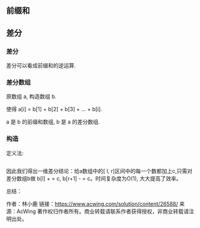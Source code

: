 ## 前缀和



## 差分

### 差分
差分可以看成前缀和的逆运算.

### 差分数组

原数组 a, 构造数组 b.

使得 a[i] = b[1] + b[2] + b[3] + ... + b[i].

a 是 b 的前缀和数组, b 是 a 的差分数组.

### 构造

定义法:

![<img src="https://img-blog.csdnimg.cn/20201215214337143.png"   width="80%">](http://nme-200t.oss-cn-hangzhou.aliyuncs.com/notes/2022-07-03-034645.png)






因此我们得出一维差分结论：给a数组中的[ l, r]区间中的每一个数都加上c,只需对差分数组b做 b[l] + = c, b[r+1] - = c。时间复杂度为O(1), 大大提高了效率。

总结：



作者：林小鹿
链接：https://www.acwing.com/solution/content/26588/
来源：AcWing
著作权归作者所有。商业转载请联系作者获得授权，非商业转载请注明出处。